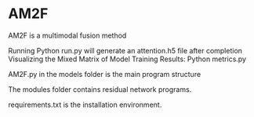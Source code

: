 # AM2F

AM2F is a multimodal fusion method

Running Python run.py will generate an attention.h5 file after completion
Visualizing the Mixed Matrix of Model Training Results: Python metrics.py

AM2F.py in the models folder is the main program structure

The modules folder contains residual network programs.

requirements.txt is the installation environment.
